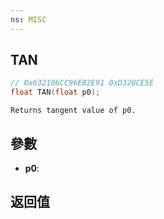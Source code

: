 ```yaml
---
ns: MISC
---
```

## TAN

```c
// 0x632106CC96E82E91 0xD320CE5E
float TAN(float p0);
```

```
Returns tangent value of p0.  
```

## 參數
* **p0**: 

## 返回值
